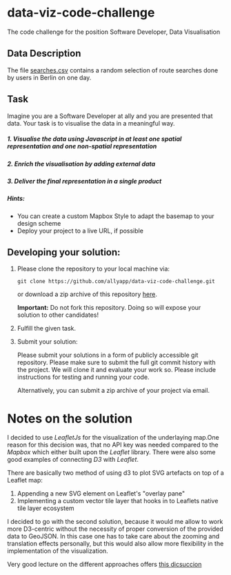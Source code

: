 # data-viz-code-challenge

The code challenge for the position Software Developer, Data Visualisation

## Data Description
The file [searches.csv](data/searches.csv) contains a random selection of route searches done by users in Berlin on one day.

## Task

Imagine you are a Software Developer at ally and you are presented that data. Your task is to visualise the data in a meaningful way.

##### 1. Visualise the data using Javascript in at least one spatial representation and one non-spatial representation
##### 2. Enrich the visualisation by adding external data
##### 3. Deliver the final representation in a single product


##### Hints:
* You can create a custom Mapbox Style to adapt the basemap to your design scheme
* Deploy your project to a live URL, if possible


## Developing your solution:

1. Please clone the repository to your local machine via:

    ```
    git clone https://github.com/allyapp/data-viz-code-challenge.git
    ```

    or download a zip archive of this repository [here](https://github.com/allyapp/data-viz-code-challenge/archive/master.zip).

    **Important:** Do not fork this repository. Doing so will expose your solution
   to other candidates!

2. Fulfill the given task.

3. Submit your solution:

    Please submit your solutions in a form of publicly accessible git repository. Please make sure to submit the full git commit history with the project. We will clone it and evaluate your work so. Please include instructions for testing and running your code.

    Alternatively, you can submit a zip archive of your project via email.

# Notes on the solution

I decided to use _LeafletJs_ for the visualization of the underlaying map.One reason for this decision was, that no API key was needed  compared to the _Mapbox_ which either built upon the _Leaflet_ library. There were also some good examples of connecting _D3_ with _Leaflet_.

There are basically two method of using d3 to plot SVG artefacts on top of a Leaflet map:
1. Appending a new SVG element on Leaflet's "overlay pane"
2. Implementing a custom vector tile layer that hooks in to Leaflets native tile layer ecosystem

I decided to go with the second solution, because it would me allow to work more D3-centric without the necessity of proper conversion of the provided data to GeoJSON. In this case one has to take care about the zooming and translation effects personally, but this would also allow more flexibility in the implementation of the visualization.

Very good lecture on the different approaches offers [this dicsuccion][Achieving animated zoom with d3 and Leaflet]

[Achieving animated zoom with d3 and Leaflet]: http://www.unknownerror.org/opensource/Leaflet/Leaflet/q/stackoverflow/21216347/achieving-animated-zoom-with-d3-and-leaflet